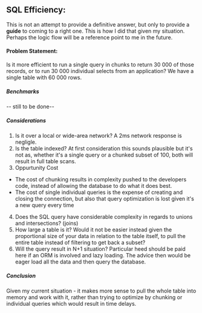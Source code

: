 ## SQL Efficiency: 
This is not an attempt to provide a definitive answer, but only to provide a **guide** to coming to a right one. This is how I did that given my situation. Perhaps the logic flow will be a reference point to me in the future.

#### Problem Statement:
Is it more efficient to run a single query in chunks to return 30 000 of those records, or to run 30 000 individual selects from an application? We have a single table with 60 000 rows.

##### Benchmarks
-- still to be done--

##### Considerations
1. Is it over a local or wide-area network? A 2ms network response is negligle.
2. Is the table indexed? At first consideration this sounds plausible but it's not as, whether it's a single query or a chunked subset of 100, both will result in full table scans.
3. Oppurtunity Cost
 * The cost of chunking results in complexity pushed to the developers code, instead of allowing the database to do what it does best.
 * The cost of single individual queries is the expense of creating and closing the connection, but also that query optimization is lost given it's a new query every time
4. Does the SQL query have considerable complexity in regards to unions and intersections? (joins)
5. How large a table is it? Would it not be easier instead given the proportional size of your data in relation to the table itself, to pull the entire table instead of filtering to get back a subset?
6. Will the query result in N+1 situation? Particular heed should be paid here if an ORM is involved and lazy loading. The advice then would be eager load all the data and then query the database.

##### Conclusion
Given my current situation - it makes more sense to pull the whole table into memory and work with it, rather than trying to optimize by chunking or individual queries which would result in time delays.